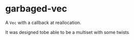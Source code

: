 # garbaged-vec

A `Vec` with a callback at reallocation.

It was designed tobe able to be a multiset with some twists
